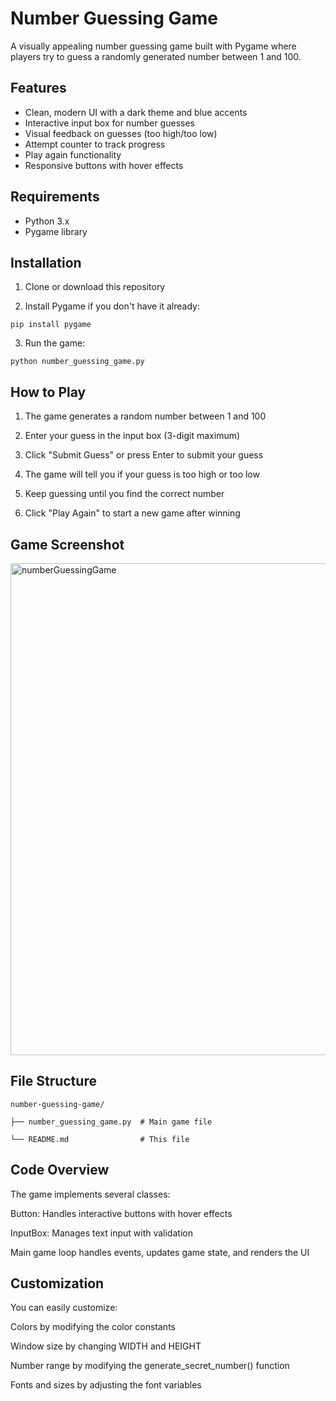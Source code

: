 # Number Guessing Game

A visually appealing number guessing game built with Pygame where players try to guess a randomly generated number between 1 and 100.

## Features
- Clean, modern UI with a dark theme and blue accents
- Interactive input box for number guesses
- Visual feedback on guesses (too high/too low)
- Attempt counter to track progress
- Play again functionality
- Responsive buttons with hover effects

## Requirements
- Python 3.x
- Pygame library

## Installation

1. Clone or download this repository

2. Install Pygame if you don't have it already:

```
pip install pygame
```
3. Run the game:

```
python number_guessing_game.py
```

## How to Play

1. The game generates a random number between 1 and 100

2. Enter your guess in the input box (3-digit maximum)

3. Click "Submit Guess" or press Enter to submit your guess

4. The game will tell you if your guess is too high or too low

5. Keep guessing until you find the correct number

6. Click "Play Again" to start a new game after winning

## Game Screenshot
<img width="1000" height="787" alt="numberGuessingGame" src="https://github.com/user-attachments/assets/f79607ab-20d5-46c4-8bfb-4d021a046bfb" />

## File Structure
```
number-guessing-game/

├── number_guessing_game.py  # Main game file

└── README.md                # This file
```

## Code Overview
The game implements several classes:

Button: Handles interactive buttons with hover effects

InputBox: Manages text input with validation

Main game loop handles events, updates game state, and renders the UI

## Customization
You can easily customize:

Colors by modifying the color constants

Window size by changing WIDTH and HEIGHT

Number range by modifying the generate_secret_number() function

Fonts and sizes by adjusting the font variables
